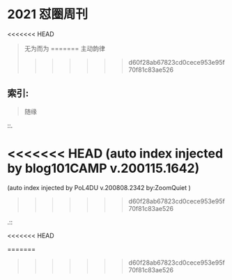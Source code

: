 # 2021 怼圈周刊
<<<<<<< HEAD
> 无为而为
=======
> 主动韵律
>>>>>>> d60f28ab67823cd0cece953e95f70f81c83ae526

## 索引:
> 随缘

::.



<<<<<<< HEAD
(auto index injected by blog101CAMP v.200115.1642) 
=======
(auto index injected by 
PoL4DU v.200808.2342 by:ZoomQuiet
)
>>>>>>> d60f28ab67823cd0cece953e95f70f81c83ae526

.::


<<<<<<< HEAD


=======
>>>>>>> d60f28ab67823cd0cece953e95f70f81c83ae526
